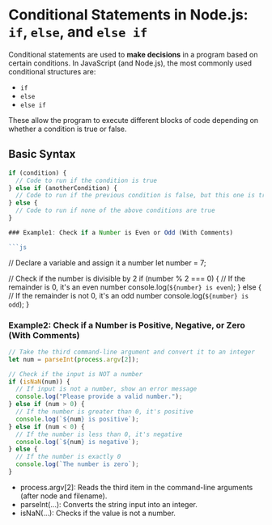 # Conditional Statements in Node.js: `if`, `else`, and `else if`

Conditional statements are used to **make decisions** in a program based on certain conditions. In JavaScript (and Node.js), the most commonly used conditional structures are:

- `if`
- `else`
- `else if`

These allow the program to execute different blocks of code depending on whether a condition is true or false.

## Basic Syntax

```js
if (condition) {
  // Code to run if the condition is true
} else if (anotherCondition) {
  // Code to run if the previous condition is false, but this one is true
} else {
  // Code to run if none of the above conditions are true
}

### Example1: Check if a Number is Even or Odd (With Comments)

```js
```
// Declare a variable and assign it a number
let number = 7;

// Check if the number is divisible by 2
if (number % 2 === 0) {
  // If the remainder is 0, it's an even number
  console.log(`${number} is even`);
} else {
  // If the remainder is not 0, it's an odd number
  console.log(`${number} is odd`);
}

### Example2: Check if a Number is Positive, Negative, or Zero (With Comments)

```js
// Take the third command-line argument and convert it to an integer
let num = parseInt(process.argv[2]);

// Check if the input is NOT a number
if (isNaN(num)) {
  // If input is not a number, show an error message
  console.log("Please provide a valid number.");
} else if (num > 0) {
  // If the number is greater than 0, it's positive
  console.log(`${num} is positive`);
} else if (num < 0) {
  // If the number is less than 0, it's negative
  console.log(`${num} is negative`);
} else {
  // If the number is exactly 0
  console.log(`The number is zero`);
}
```
- process.argv[2]: Reads the third item in the command-line arguments (after node and filename).
- parseInt(...): Converts the string input into an integer.
- isNaN(...): Checks if the value is not a number.
